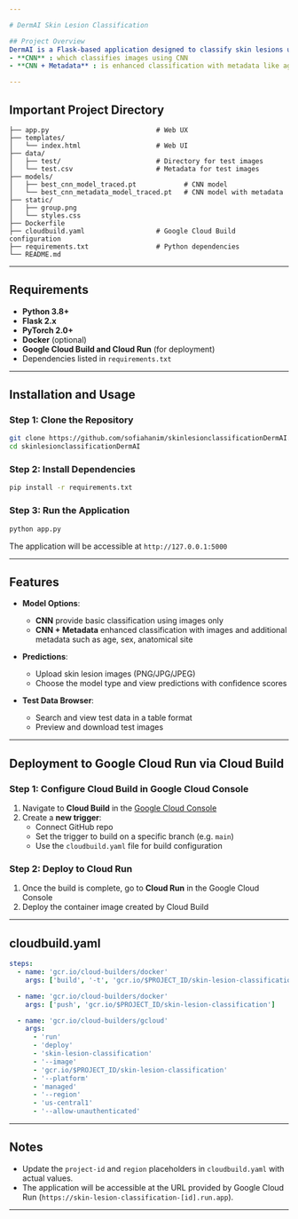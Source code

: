 ```yaml
---

# DermAI Skin Lesion Classification

## Project Overview
DermAI is a Flask-based application designed to classify skin lesions using ML models that supports two model options which are:
- **CNN** : which classifies images using CNN
- **CNN + Metadata** : is enhanced classification with metadata like age, sex and anatomical site

---
```


## Important Project Directory

```plaintext
├── app.py                           # Web UX
├── templates/
│   └── index.html                   # Web UI
├── data/
│   ├── test/                        # Directory for test images
│   └── test.csv                     # Metadata for test images
├── models/
│   ├── best_cnn_model_traced.pt            # CNN model
│   └── best_cnn_metadata_model_traced.pt   # CNN model with metadata
├── static/
│   ├── group.png                   
│   └── styles.css                   
├── Dockerfile                      
├── cloudbuild.yaml                  # Google Cloud Build configuration
├── requirements.txt                 # Python dependencies
└── README.md                    
```

---

## Requirements

- **Python 3.8+**
- **Flask 2.x**
- **PyTorch 2.0+**
- **Docker** (optional)
- **Google Cloud Build and Cloud Run** (for deployment)
- Dependencies listed in `requirements.txt`

---

## Installation and Usage

### Step 1: Clone the Repository
```bash
git clone https://github.com/sofiahanim/skinlesionclassificationDermAI.git
cd skinlesionclassificationDermAI
```

### Step 2: Install Dependencies
```bash
pip install -r requirements.txt
```

### Step 3: Run the Application
```bash
python app.py
```
The application will be accessible at `http://127.0.0.1:5000`

---

## Features

- **Model Options**:
  - **CNN** provide basic classification using images only
  - **CNN + Metadata** enhanced classification with images and additional metadata such as age, sex, anatomical site

- **Predictions**:
  - Upload skin lesion images (PNG/JPG/JPEG)
  - Choose the model type and view predictions with confidence scores

- **Test Data Browser**:
  - Search and view test data in a table format
  - Preview and download test images

---

## Deployment to Google Cloud Run via Cloud Build

### Step 1: Configure Cloud Build in Google Cloud Console
1. Navigate to **Cloud Build** in the [Google Cloud Console](https://console.cloud.google.com/cloud-build)
2. Create a **new trigger**:
   - Connect GitHub repo
   - Set the trigger to build on a specific branch (e.g. `main`)
   - Use the `cloudbuild.yaml` file for build configuration

### Step 2: Deploy to Cloud Run
1. Once the build is complete, go to **Cloud Run** in the Google Cloud Console
2. Deploy the container image created by Cloud Build

---

## cloudbuild.yaml

```yaml
steps:
  - name: 'gcr.io/cloud-builders/docker'
    args: ['build', '-t', 'gcr.io/$PROJECT_ID/skin-lesion-classification', '.']

  - name: 'gcr.io/cloud-builders/docker'
    args: ['push', 'gcr.io/$PROJECT_ID/skin-lesion-classification']

  - name: 'gcr.io/cloud-builders/gcloud'
    args:
      - 'run'
      - 'deploy'
      - 'skin-lesion-classification'
      - '--image'
      - 'gcr.io/$PROJECT_ID/skin-lesion-classification'
      - '--platform'
      - 'managed'
      - '--region'
      - 'us-central1'
      - '--allow-unauthenticated'
```

---

## Notes

- Update the `project-id` and `region` placeholders in `cloudbuild.yaml` with actual values.
- The application will be accessible at the URL provided by Google Cloud Run (`https://skin-lesion-classification-[id].run.app`).

---




